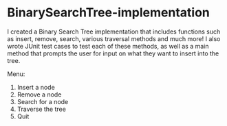 # BinarySearchTree-implementation
I created a Binary Search Tree implementation that includes functions such as insert, remove, search, various traversal methods and much more! I also wrote JUnit test cases to test each of these methods, as well as a main method that prompts the user for input on what they want to insert into the tree.


Menu:
1. Insert a node
2. Remove a node
3. Search for a node
4. Traverse the tree
5. Quit
